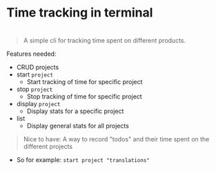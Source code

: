 # Time tracking in terminal
# 
> A simple cli for tracking time spent on different products.

Features needed:
- CRUD projects
- start `project`
  - Start tracking of time for specific project
- stop `project`
  - Stop  tracking of time for specific project 
- display `project`
  - Display stats for a specific project
- list
  - Display general stats for all projects 


> Nice to have:
A way to record "todos" and their time spent on the different projects
- So for example: ```start project "translations"```
